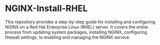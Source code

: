 # NGINX-Install-RHEL
This repository provides a step-by-step guide for installing and configuring NGINX on a Red Hat Enterprise Linux (RHEL) server. It covers the entire process from updating system packages, installing NGINX, configuring firewall settings, to enabling and managing the NGINX service.
